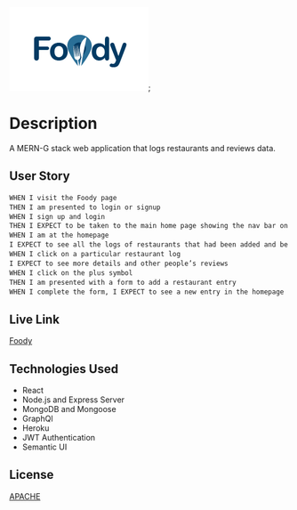 ![Foody](./client/src/assets/images/foodyLogo.png);

# Description

A MERN-G stack web application that logs restaurants and reviews data.

## User Story

```md
WHEN I visit the Foody page
THEN I am presented to login or signup
WHEN I sign up and login
THEN I EXPECT to be taken to the main home page showing the nav bar on the bottom
WHEN I am at the homepage
I EXPECT to see all the logs of restaurants that had been added and be able to see how many people have “favorited” and “wished”
WHEN I click on a particular restaurant log
I EXPECT to see more details and other people’s reviews
WHEN I click on the plus symbol
THEN I am presented with a form to add a restaurant entry
WHEN I complete the form, I EXPECT to see a new entry in the homepage
```

## Live Link

[Foody](https://cl-foody.herokuapp.com/)

## Technologies Used

- React
- Node.js and Express Server
- MongoDB and Mongoose
- GraphQl
- Heroku
- JWT Authentication
- Semantic UI

## License

[APACHE](./LICENSE)
